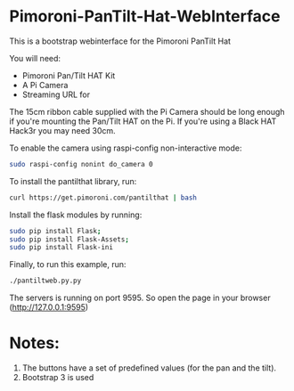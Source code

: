 # Pimoroni-PanTilt-Hat-WebInterface
This is a bootstrap webinterface for the Pimoroni PanTilt Hat

You will need:
* Pimoroni Pan/Tilt HAT Kit
* A Pi Camera
* Streaming URL for

The 15cm ribbon cable supplied with the Pi Camera should be long enough if you're mounting the Pan/Tilt HAT on the Pi. If you're using a Black HAT Hack3r you may need 30cm.

To enable the camera using raspi-config non-interactive mode:

```bash
sudo raspi-config nonint do_camera 0
```

To install the pantilthat library, run:

```bash
curl https://get.pimoroni.com/pantilthat | bash
```
Install the flask modules by running:

```bash
sudo pip install Flask;
sudo pip install Flask-Assets;
sudo pip install Flask-ini
```

Finally, to run this example, run:

```bash
./pantiltweb.py.py
```

The servers is running on port 9595. So open the page in your browser (http://127.0.0.1:9595)

# Notes:
1. The buttons have a set of predefined values (for the pan and the tilt).
2. Bootstrap 3 is used

